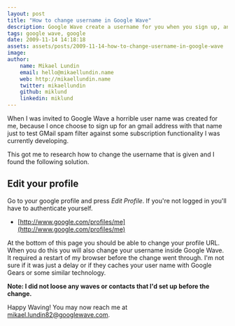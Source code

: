 ```yaml
---
layout: post
title: "How to change username in Google Wave"
description: Google Wave create a username for you when you sign up, and sometimes you're nog happy with that. This is how you can change that username.
tags: google wave, google
date: 2009-11-14 14:18:18
assets: assets/posts/2009-11-14-how-to-change-username-in-google-wave
image: 
author:
    name: Mikael Lundin
    email: hello@mikaellundin.name
    web: http://mikaellundin.name
    twitter: mikaellundin
    github: miklund
    linkedin: miklund
---
```


When I was invited to Google Wave a horrible user name was created for me, because I once choose to sign up for an gmail address with that name just to test GMail spam filter against some subscription functionality I was currently developing.

This got me to research how to change the username that is given and I found the following solution.

## Edit your profile

Go to your google profile and press _Edit Profile_. If you're not logged in you'll have to authenticate yourself.

* [http://www.google.com/profiles/me](http://www.google.com/profiles/me)

At the bottom of this page you should be able to change your profile URL. When you do this you will also change your username inside Google Wave. It required a restart of my browser before the change went through. I'm not sure if it was just a delay or if they caches your user name with Google Gears or some similar technology.

**Note: I did not loose any waves or contacts that I'd set up before the change.**

Happy Waving! You may now reach me at mikael.lundin82@googlewave.com.
